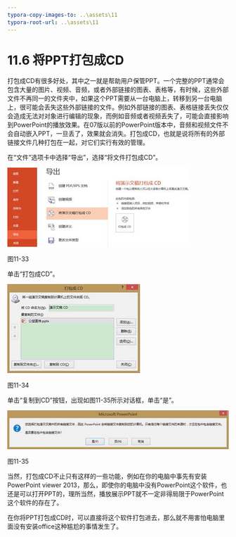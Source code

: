 ```yaml
---
typora-copy-images-to: ..\assets\11
typora-root-url: ..\assets\11
---
```


# 11.6  将PPT打包成CD

打包成CD有很多好处，其中之一就是帮助用户保管PPT。一个完整的PPT通常会包含大量的图片、视频、音频，或者外部链接的图表、表格等，有时候，这些外部文件不再同一的文件夹中，如果这个PPT需要从一台电脑上，转移到另一台电脑上，很可能会丢失这些外部链接的文件。例如外部链接的图表、表格链接丢失仅仅会造成无法对对象进行编辑的现象，而例如音频或者视频丢失了，可能会直接影响到PowerPoint的播放效果。在07版以前的PowerPoint版本中，音频和视频文件不会自动嵌入PPT，一旦丢了，效果就会消失。打包成CD，也就是说将所有的外部链接文件几种打包在一起，对它们实行有效的管理。

在“文件”选项卡中选择“导出”，选择“将文件打包成CD”。

![img](../../.gitbook/assets/image035.jpg)

图11-33

单击“打包成CD”。

![img](../../.gitbook/assets/image036%20%286%29.jpg)

图11-34

单击“复制到CD”按钮，出现如图11-35所示对话框，单击“是”。

![img](../../.gitbook/assets/image037%20%288%29.jpg)

图11-35

当然，打包成CD不止只有这样的一些功能，例如在你的电脑中事先有安装PowerPoint viewer 2013，那么，即使你的电脑中没有PowerPoint这个软件，也还是可以打开PPT的，理所当然，播放展示PPT就不一定非得局限于PowerPoint这个软件的存在了。

在你将PPT打包成CD时，可以直接将这个软件打包进去，那么就不用害怕电脑里面没有安装office这种尴尬的事情发生了。

